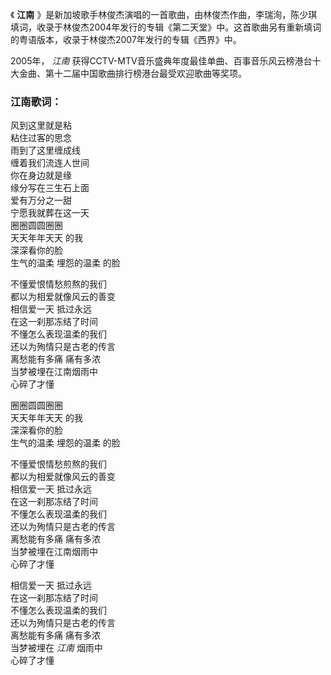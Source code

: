

《 **江南**
》是新加坡歌手林俊杰演唱的一首歌曲，由林俊杰作曲，李瑞洵，陈少琪填词，收录于林俊杰2004年发行的专辑《第二天堂》中。这首歌曲另有重新填词的粤语版本，收录于林俊杰2007年发行的专辑《西界》中。  
  
2005年， _江南_ 获得CCTV-MTV音乐盛典年度最佳单曲、百事音乐风云榜港台十大金曲、第十二届中国歌曲排行榜港台最受欢迎歌曲等奖项。

### 江南歌词：

风到这里就是粘  
粘住过客的思念  
雨到了这里缠成线  
缠着我们流连人世间  
你在身边就是缘  
缘分写在三生石上面  
爱有万分之一甜  
宁愿我就葬在这一天  
圈圈圆圆圈圈  
天天年年天天 的我  
深深看你的脸  
生气的温柔 埋怨的温柔 的脸

不懂爱恨情愁煎熬的我们  
都以为相爱就像风云的善变  
相信爱一天 抵过永远  
在这一刹那冻结了时间  
不懂怎么表现温柔的我们  
还以为殉情只是古老的传言  
离愁能有多痛 痛有多浓  
当梦被埋在江南烟雨中  
心碎了才懂

圈圈圆圆圈圈  
天天年年天天 的我  
深深看你的脸  
生气的温柔 埋怨的温柔 的脸

不懂爱恨情愁煎熬的我们  
都以为相爱就像风云的善变  
相信爱一天 抵过永远  
在这一刹那冻结了时间  
不懂怎么表现温柔的我们  
还以为殉情只是古老的传言  
离愁能有多痛 痛有多浓  
当梦被埋在江南烟雨中  
心碎了才懂

相信爱一天 抵过永远  
在这一刹那冻结了时间  
不懂怎么表现温柔的我们  
还以为殉情只是古老的传言  
离愁能有多痛 痛有多浓  
当梦被埋在 _江南_ 烟雨中  
心碎了才懂

